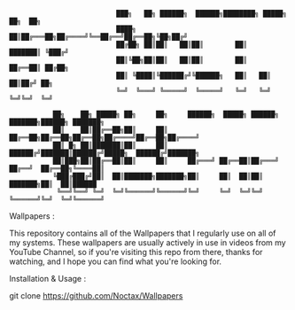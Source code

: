                                ███╗   ██╗ ██████╗  ██████╗████████╗ █████╗ ██╗  ██╗              
                               ████╗  ██║██╔═══██╗██╔════╝╚══██╔══╝██╔══██╗╚██╗██╔╝              
                               ██╔██╗ ██║██║   ██║██║        ██║   ███████║ ╚███╔╝               
                               ██║╚██╗██║██║   ██║██║        ██║   ██╔══██║ ██╔██╗               
                               ██║ ╚████║╚██████╔╝╚██████╗   ██║   ██║  ██║██╔╝ ██╗              
                               ╚═╝  ╚═══╝ ╚═════╝  ╚═════╝   ╚═╝   ╚═╝  ╚═╝╚═╝  ╚═╝              
                                                                                                                      
               ██╗    ██╗ █████╗ ██╗     ██╗     ██████╗  █████╗ ██████╗ ███████╗██████╗ ███████╗
               ██║    ██║██╔══██╗██║     ██║     ██╔══██╗██╔══██╗██╔══██╗██╔════╝██╔══██╗██╔════╝
               ██║ █╗ ██║███████║██║     ██║     ██████╔╝███████║██████╔╝█████╗  ██████╔╝███████╗
               ██║███╗██║██╔══██║██║     ██║     ██╔═══╝ ██╔══██║██╔═══╝ ██╔══╝  ██╔══██╗╚════██║
               ╚███╔███╔╝██║  ██║███████╗███████╗██║     ██║  ██║██║     ███████╗██║  ██║██████
                ╚══╝╚══╝ ╚═╝  ╚═╝╚══════╝╚══════╝╚═╝     ╚═╝  ╚═╝╚═╝     ╚══════╝╚═╝  ╚═╝╚══════╝
                                                                                

Wallpapers :

This repository contains all of the Wallpapers that I regularly use on all of my systems. These wallpapers are usually actively in use in videos from my YouTube Channel, so if you're visiting this repo from there, thanks for watching, and I hope you can find what you're looking for.


Installation & Usage :

git clone https://github.com/Noctax/Wallpapers
